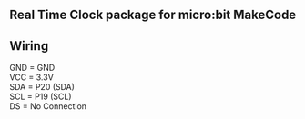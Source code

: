 Real Time Clock package for micro:bit MakeCode
----------------------------------------------


Wiring
------

   GND = GND</br>
   VCC = 3.3V</br>
   SDA = P20 (SDA)</br>
   SCL = P19 (SCL)</br>
   DS  = No Connection

